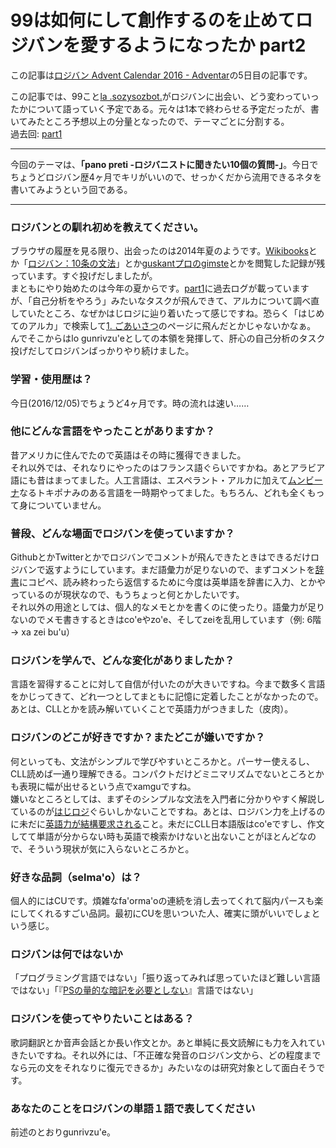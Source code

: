﻿# 99は如何にして創作するのを止めてロジバンを愛するようになったか part2  
この記事は[ロジバン Advent Calendar 2016 - Adventar](http://www.adventar.org/calendars/1554)の5日目の記事です。  

この記事では、99こと[la .sozysozbot.](https://twitter.com/sosoBOTpi/)がロジバンに出会い、どう変わっていったかについて語っていく予定である。元々は1本で終わらせる予定だったが、書いてみたところ予想以上の分量となったので、テーマごとに分割する。  
過去回: [part1](https://github.com/sozysozbot/advent2016/blob/master/2016-12-2-advent.md)
  
---------------------------------------

今回のテーマは、**「pano preti -ロジバニストに聞きたい10個の質問-」**。今日でちょうどロジバン歴4ヶ月でキリがいいので、せっかくだから流用できるネタを書いてみようという回である。
   
---------------------------------------

### ロジバンとの馴れ初めを教えてください。
ブラウザの履歴を見る限り、出会ったのは2014年夏のようです。[Wikibooks](https://ja.wikibooks.org/wiki/%E3%83%AD%E3%82%B8%E3%83%90%E3%83%B3)とか「[ロジバン：10条の文法](https://sites.google.com/site/jbotijlan/selciha/10_gerna_jpn)」とか[guskantプロのgimste](https://guskant.github.io/lojbo/gismu-cmavo/jpn-gimste.html)とかを閲覧した記録が残っています。すぐ投げだしましたが。  
まともにやり始めたのは今年の夏からです。[part1](https://github.com/sozysozbot/advent2016/blob/master/2016-12-2-advent.md)に過去ログが載っていますが、「自己分析をやろう」みたいなタスクが飛んできて、アルカについて調べ直していたところ、なぜかはじロジに辿り着いたって感じですね。恐らく「はじめてのアルカ」で検索して[1. ごあいさつ](https://cogas.github.io/hajiloji/article/nunctu/1.html)のページに飛んだとかじゃないかなぁ。  
んでそこからはlo gunrivzu'eとしての本領を発揮して、肝心の自己分析のタスク投げだしてロジバンばっかりやり続けました。
### 学習・使用歴は？
今日(2016/12/05)でちょうど4ヶ月です。時の流れは速い……   
### 他にどんな言語をやったことがありますか？
昔アメリカに住んでたので英語はその時に獲得できました。  
それ以外では、それなりにやったのはフランス語ぐらいですかね。あとアラビア語にも昔はまってました。人工言語は、エスペラント・アルカに加えて[ムンビーナ](http://ww22.tiki.ne.jp/~phalsail/gengo/)なるトキポナみのある言語を一時期やってました。もちろん、どれも全くもって身についていません。
### 普段、どんな場面でロジバンを使っていますか？
GithubとかTwitterとかでロジバンでコメントが飛んできたときはできるだけロジバンで返すようにしています。まだ語彙力が足りないので、まずコメントを[辞書](https://la-lojban.github.io/sutysisku/en/index.html)にコピペ、読み終わったら返信するために今度は英単語を辞書に入力、とかやっているのが現状なので、もうちょっと何とかしたいです。  
それ以外の用途としては、個人的なメモとかを書くのに使ったり。語彙力が足りないのでメモ書きするときはco'eやzo'e、そしてzeiを乱用しています（例: 6階 → xa zei bu'u）
### ロジバンを学んで、どんな変化がありましたか？
言語を習得することに対して自信が付いたのが大きいですね。今まで数多く言語をかじってきて、どれ一つとしてまともに記憶に定着したことがなかったので。あとは、CLLとかを読み解いていくことで英語力がつきました（皮肉）。
### ロジバンのどこが好きですか？またどこが嫌いですか？
何といっても、文法がシンプルで学びやすいところかと。パーサー使えるし、CLL読めば一通り理解できる。コンパクトだけどミニマリズムでないところとかも表現に幅が出せるという点でxamguですね。  
嫌いなところとしては、まずそのシンプルな文法を入門者に分かりやすく解説しているのが[はじロジ](https://cogas.github.io/hajiloji/)ぐらいしかないことですね。あとは、ロジバン力を上げるのに未だに[英語力が結構要求される](https://twitter.com/hsjoihs/status/790018914663018496)こと。未だにCLL日本語版はco'eですし、作文してて単語が分からない時も英語で検索かけないと出ないことがほとんどなので、そういう現状が気に入らないところかと。  
### 好きな品詞（selma'o）は？
個人的にはCUです。煩雑なfa'orma'oの連続を消し去ってくれて脳内パースも楽にしてくれるすごい品詞。最初にCUを思いついた人、確実に頭がいいでしょという感じ。
### ロジバンは何ではないか
「プログラミング言語ではない」「振り返ってみれば思っていたほど難しい言語ではない」「『[PSの量的な暗記を必要としない](https://ja.wikipedia.org/wiki/%E3%83%AD%E3%82%B8%E3%83%90%E3%83%B3#.E5.AD.A6.E7.BF.92.E3.81.AB.E9.96.A2.E3.81.97.E3.81.A6)』言語ではない」
### ロジバンを使ってやりたいことはある？
歌詞翻訳とか音声会話とか長い作文とか。あと単純に長文読解にも力を入れていきたいですね。それ以外には、「不正確な発音のロジバン文から、どの程度までなら元の文をそれなりに復元できるか」みたいなのは研究対象として面白そうです。
### あなたのことをロジバンの単語１語で表してください
前述のとおりgunrivzu'e。
